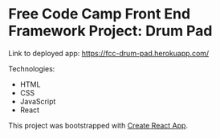 # Free Code Camp Front End Framework Project: Drum Pad

Link to deployed app: https://fcc-drum-pad.herokuapp.com/


Technologies:

* HTML
* CSS
* JavaScript
* React




This project was bootstrapped with [Create React App](https://github.com/facebook/create-react-app).

